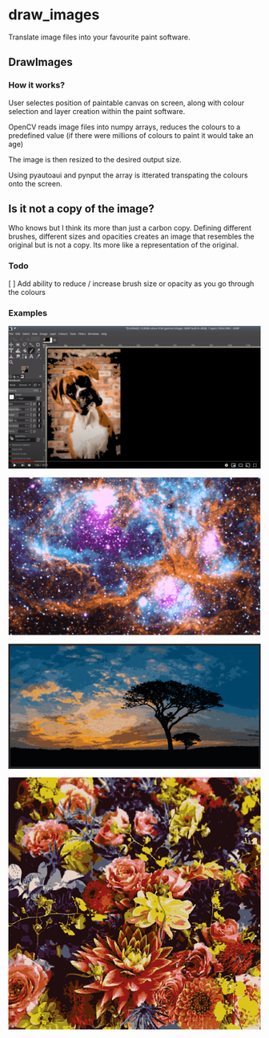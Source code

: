 # draw_images
Translate image files into your favourite paint software.

DrawImages
-------------

### How it works?

User selectes position of paintable canvas on screen, along with colour selection and layer creation within the paint software.

OpenCV reads image files into numpy arrays, reduces the colours to a predefined value (if there were millions of colours to paint it would take an age)

The image is then resized to the desired output size.

Using pyautoaui and pynput the array is itterated transpating the colours onto the screen.


## Is it not a copy of the image?

Who knows but I think its more than just a carbon copy. Defining different brushes, different sizes and opacities creates an image that resembles the original but is not a copy. Its more like a representation of the original.


### Todo

[ ] Add ability to reduce / increase brush size or opacity as you go through the colours 


### Examples

[<img src="/painted_images/youtube.png">](https://www.youtube.com/watch?v=7w4nqVOsBeM)

![Nebula](/painted_images/spacenebula.png)

![Savana](/painted_images/SAVANA.png)

![Flowers](/painted_images/art.png)

